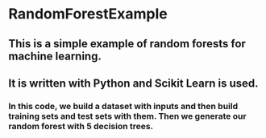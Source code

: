 # RandomForestExample
## This is a simple example of random forests for machine learning. 
## It is written with Python and Scikit Learn is used.
### In this code, we build a dataset with inputs and then build training sets and test sets with them. Then we generate our random forest with 5 decision trees.
